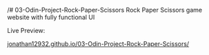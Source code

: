 /# 03-Odin-Project-Rock-Paper-Scissors
Rock Paper Scissors game website with fully functional UI

Live Preview: 

[jonathan12932.github.io/03-Odin-Project-Rock-Paper-Scissors/
]([jonathan12932.github.io/03-Odin-Project-Rock-Paper-Scissors/](https://jonathan12932.github.io/03-Odin-Project-Rock-Paper-Scissors/)https://jonathan12932.github.io/03-Odin-Project-Rock-Paper-Scissors/)
